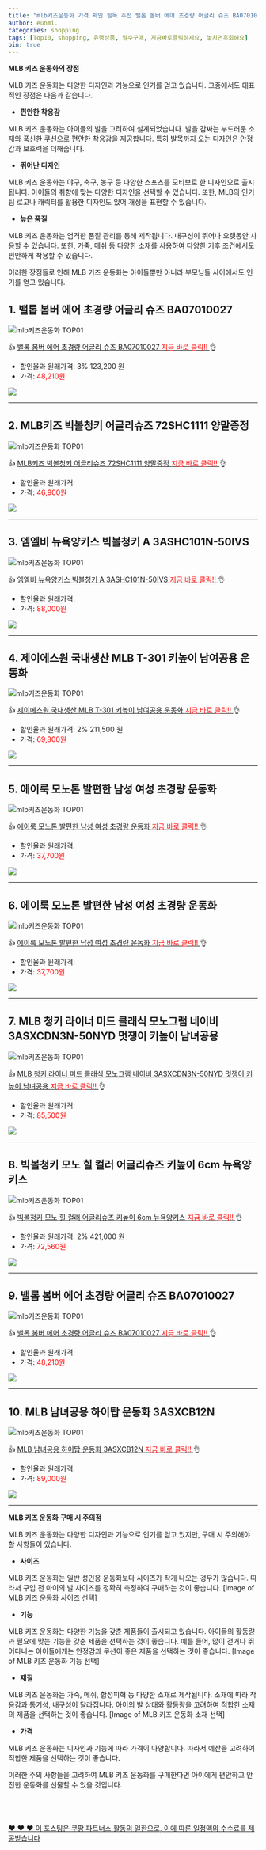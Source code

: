 ```yaml
---
title: "mlb키즈운동화 가격 확인 필독 추천 밸롭 봄버 에어 초경량 어글리 슈즈 BA07010027 비교 장점 구매가이드"
author: eunmi.
categories: shopping
tags: [Top10, shopping, 유행상품, 필수구매, 지금바로클릭하세요, 놓치면후회해요]
pin: true
---
```

**MLB 키즈 운동화의 장점**

MLB 키즈 운동화는 다양한 디자인과 기능으로 인기를 얻고 있습니다. 그중에서도 대표적인 장점은 다음과 같습니다.

* **편안한 착용감**

MLB 키즈 운동화는 아이들의 발을 고려하여 설계되었습니다. 발을 감싸는 부드러운 소재와 푹신한 쿠션으로 편안한 착용감을 제공합니다. 특히 발목까지 오는 디자인은 안정감과 보호력을 더해줍니다.

* **뛰어난 디자인**

MLB 키즈 운동화는 야구, 축구, 농구 등 다양한 스포츠를 모티브로 한 디자인으로 출시됩니다. 아이들의 취향에 맞는 다양한 디자인을 선택할 수 있습니다. 또한, MLB의 인기 팀 로고나 캐릭터를 활용한 디자인도 있어 개성을 표현할 수 있습니다.

* **높은 품질**

MLB 키즈 운동화는 엄격한 품질 관리를 통해 제작됩니다. 내구성이 뛰어나 오랫동안 사용할 수 있습니다. 또한, 가죽, 메쉬 등 다양한 소재를 사용하여 다양한 기후 조건에서도 편안하게 착용할 수 있습니다.

이러한 장점들로 인해 MLB 키즈 운동화는 아이들뿐만 아니라 부모님들 사이에서도 인기를 얻고 있습니다.

   

## 1. 밸롭 봄버 에어 초경량 어글리 슈즈 BA07010027

![mlb키즈운동화 TOP01](https://thumbnail8.coupangcdn.com/thumbnails/remote/230x230ex/image/retail/images/2020/08/21/20/7/a36a5162-4f47-468b-b81a-e1ccdf091de2.jpg)


👍 [밸롭 봄버 에어 초경량 어글리 슈즈 BA07010027 <font color=red> 지금 바로 클릭!! </font> ](https://link.coupang.com/re/AFFSDP?lptag=AF3617701&subid=GithubCoopas&pageKey=1987806335&traceid=V0-153&itemId=3382110572&vendorItemId=71368762848) 👌 


- 할인율과 원래가격: 3%  123,200   원
- 가격: <span style='color:red'>48,210원</span>

[![](/discount_price.png)](https://link.coupang.com/re/AFFSDP?lptag=AF3617701&subid=GithubCoopas&pageKey=1987806335&traceid=V0-153&itemId=3382110572&vendorItemId=71368762848)

---


   

## 2. MLB키즈 빅볼청키 어글리슈즈 72SHC1111 양말증정

![mlb키즈운동화 TOP01](https://thumbnail6.coupangcdn.com/thumbnails/remote/230x230ex/image/vendor_inventory/c4d2/7d9a06444d0f8a052523de75f569036dea7ac8f5b9cf62ad4dd98b0e9d90.jpeg)


👍 [MLB키즈 빅볼청키 어글리슈즈 72SHC1111 양말증정 <font color=red> 지금 바로 클릭!! </font> ](https://link.coupang.com/re/AFFSDP?lptag=AF3617701&subid=GithubCoopas&pageKey=7671681342&traceid=V0-153&itemId=20467339134&vendorItemId=87546835935) 👌 


- 할인율과 원래가격: 
- 가격: <span style='color:red'>46,900원</span>

[![](/discount_price.png)](https://link.coupang.com/re/AFFSDP?lptag=AF3617701&subid=GithubCoopas&pageKey=7671681342&traceid=V0-153&itemId=20467339134&vendorItemId=87546835935)

---


   

## 3. 엠엘비 뉴욕양키스 빅볼청키 A 3ASHC101N-50IVS

![mlb키즈운동화 TOP01](https://thumbnail10.coupangcdn.com/thumbnails/remote/230x230ex/image/vendor_inventory/9917/cd82401846545eb951d47eb1e1bf7059b6b2134bb6d4ab8b8de902ef6c01.png)


👍 [엠엘비 뉴욕양키스 빅볼청키 A 3ASHC101N-50IVS <font color=red> 지금 바로 클릭!! </font> ](https://link.coupang.com/re/AFFSDP?lptag=AF3617701&subid=GithubCoopas&pageKey=6428722566&traceid=V0-153&itemId=13864855283&vendorItemId=86980073429) 👌 


- 할인율과 원래가격: 
- 가격: <span style='color:red'>88,000원</span>

[![](/discount_price.png)](https://link.coupang.com/re/AFFSDP?lptag=AF3617701&subid=GithubCoopas&pageKey=6428722566&traceid=V0-153&itemId=13864855283&vendorItemId=86980073429)

---


   

## 4. 제이에스원 국내생산 MLB T-301 키높이 남여공용 운동화

![mlb키즈운동화 TOP01](https://thumbnail10.coupangcdn.com/thumbnails/remote/230x230ex/image/vendor_inventory/ded4/048dc88f2b8220177981826b71c953f60674a63d08bc63522cd02c37c1e1.jpg)


👍 [제이에스원 국내생산 MLB T-301 키높이 남여공용 운동화 <font color=red> 지금 바로 클릭!! </font> ](https://link.coupang.com/re/AFFSDP?lptag=AF3617701&subid=GithubCoopas&pageKey=7079677020&traceid=V0-153&itemId=17607504064&vendorItemId=84965258651) 👌 


- 할인율과 원래가격: 2%  211,500   원
- 가격: <span style='color:red'>69,800원</span>

[![](/discount_price.png)](https://link.coupang.com/re/AFFSDP?lptag=AF3617701&subid=GithubCoopas&pageKey=7079677020&traceid=V0-153&itemId=17607504064&vendorItemId=84965258651)

---


   

## 5. 에이룩 모노톤 발편한 남성 여성 초경량 운동화

![mlb키즈운동화 TOP01](https://thumbnail6.coupangcdn.com/thumbnails/remote/230x230ex/image/retail/images/7182952298611202-f4368f0f-ee04-4265-9340-f2da70d28be6.jpg)


👍 [에이룩 모노톤 발편한 남성 여성 초경량 운동화 <font color=red> 지금 바로 클릭!! </font> ](https://link.coupang.com/re/AFFSDP?lptag=AF3617701&subid=GithubCoopas&pageKey=6654450152&traceid=V0-153&itemId=15257547371&vendorItemId=82478188132) 👌 


- 할인율과 원래가격: 
- 가격: <span style='color:red'>37,700원</span>

[![](/discount_price.png)](https://link.coupang.com/re/AFFSDP?lptag=AF3617701&subid=GithubCoopas&pageKey=6654450152&traceid=V0-153&itemId=15257547371&vendorItemId=82478188132)

---


   

## 6. 에이룩 모노톤 발편한 남성 여성 초경량 운동화

![mlb키즈운동화 TOP01](https://thumbnail10.coupangcdn.com/thumbnails/remote/230x230ex/image/retail/images/7182764396136080-365d8eda-bb83-447d-b4b4-af7a0aa06b70.jpg)


👍 [에이룩 모노톤 발편한 남성 여성 초경량 운동화 <font color=red> 지금 바로 클릭!! </font> ](https://link.coupang.com/re/AFFSDP?lptag=AF3617701&subid=GithubCoopas&pageKey=6654450152&traceid=V0-153&itemId=15257547392&vendorItemId=82478188256) 👌 


- 할인율과 원래가격: 
- 가격: <span style='color:red'>37,700원</span>

[![](/discount_price.png)](https://link.coupang.com/re/AFFSDP?lptag=AF3617701&subid=GithubCoopas&pageKey=6654450152&traceid=V0-153&itemId=15257547392&vendorItemId=82478188256)

---


   

## 7. MLB 청키 라이너 미드 클래식 모노그램 네이비 3ASXCDN3N-50NYD 멋쟁이 키높이 남녀공용

![mlb키즈운동화 TOP01](https://thumbnail9.coupangcdn.com/thumbnails/remote/230x230ex/image/vendor_inventory/12ac/f26bce7eb044d964eeded50b090d4bb027a2c1027ede40233cefff37c58e.png)


👍 [MLB 청키 라이너 미드 클래식 모노그램 네이비 3ASXCDN3N-50NYD 멋쟁이 키높이 남녀공용 <font color=red> 지금 바로 클릭!! </font> ](https://link.coupang.com/re/AFFSDP?lptag=AF3617701&subid=GithubCoopas&pageKey=7208053318&traceid=V0-153&itemId=19876900323&vendorItemId=86977510014) 👌 


- 할인율과 원래가격: 
- 가격: <span style='color:red'>85,500원</span>

[![](/discount_price.png)](https://link.coupang.com/re/AFFSDP?lptag=AF3617701&subid=GithubCoopas&pageKey=7208053318&traceid=V0-153&itemId=19876900323&vendorItemId=86977510014)

---


   

## 8. 빅볼청키 모노 힐 컬러 어글리슈즈 키높이 6cm 뉴욕양키스

![mlb키즈운동화 TOP01](https://thumbnail6.coupangcdn.com/thumbnails/remote/230x230ex/image/vendor_inventory/943e/cadc21e59c97094e8ca30f1fefcc9a58496c92c6390dfbb4973357300be4.png)


👍 [빅볼청키 모노 힐 컬러 어글리슈즈 키높이 6cm 뉴욕양키스 <font color=red> 지금 바로 클릭!! </font> ](https://link.coupang.com/re/AFFSDP?lptag=AF3617701&subid=GithubCoopas&pageKey=7383360146&traceid=V0-153&itemId=19073130306&vendorItemId=87041688489) 👌 


- 할인율과 원래가격: 2%  421,000   원
- 가격: <span style='color:red'>72,560원</span>

[![](/discount_price.png)](https://link.coupang.com/re/AFFSDP?lptag=AF3617701&subid=GithubCoopas&pageKey=7383360146&traceid=V0-153&itemId=19073130306&vendorItemId=87041688489)

---


   

## 9. 밸롭 봄버 에어 초경량 어글리 슈즈 BA07010027

![mlb키즈운동화 TOP01](https://thumbnail8.coupangcdn.com/thumbnails/remote/230x230ex/image/retail/images/1740803211770172-171bd7e1-105c-4011-ae9a-19fc5e88be68.jpg)


👍 [밸롭 봄버 에어 초경량 어글리 슈즈 BA07010027 <font color=red> 지금 바로 클릭!! </font> ](https://link.coupang.com/re/AFFSDP?lptag=AF3617701&subid=GithubCoopas&pageKey=1987806335&traceid=V0-153&itemId=3382110567&vendorItemId=71368762823) 👌 


- 할인율과 원래가격: 
- 가격: <span style='color:red'>48,210원</span>

[![](/discount_price.png)](https://link.coupang.com/re/AFFSDP?lptag=AF3617701&subid=GithubCoopas&pageKey=1987806335&traceid=V0-153&itemId=3382110567&vendorItemId=71368762823)

---


   

## 10. MLB 남녀공용 하이탑 운동화 3ASXCB12N

![mlb키즈운동화 TOP01](https://thumbnail6.coupangcdn.com/thumbnails/remote/230x230ex/image/vendor_inventory/04d5/c5be8ad00ef3f9c7519625c09160ab1ce1999685295589b873d86ebf20ab.png)


👍 [MLB 남녀공용 하이탑 운동화 3ASXCB12N <font color=red> 지금 바로 클릭!! </font> ](https://link.coupang.com/re/AFFSDP?lptag=AF3617701&subid=GithubCoopas&pageKey=7552357515&traceid=V0-153&itemId=19878752180&vendorItemId=86979332374) 👌 


- 할인율과 원래가격: 
- 가격: <span style='color:red'>89,000원</span>

[![](/discount_price.png)](https://link.coupang.com/re/AFFSDP?lptag=AF3617701&subid=GithubCoopas&pageKey=7552357515&traceid=V0-153&itemId=19878752180&vendorItemId=86979332374)

---
**MLB 키즈 운동화 구매 시 주의점**

MLB 키즈 운동화는 다양한 디자인과 기능으로 인기를 얻고 있지만, 구매 시 주의해야 할 사항들이 있습니다.

* **사이즈**

MLB 키즈 운동화는 일반 성인용 운동화보다 사이즈가 작게 나오는 경우가 많습니다. 따라서 구입 전 아이의 발 사이즈를 정확히 측정하여 구매하는 것이 좋습니다.
[Image of MLB 키즈 운동화 사이즈 선택]

* **기능**

MLB 키즈 운동화는 다양한 기능을 갖춘 제품들이 출시되고 있습니다. 아이들의 활동량과 필요에 맞는 기능을 갖춘 제품을 선택하는 것이 좋습니다. 예를 들어, 많이 걷거나 뛰어다니는 아이들에게는 안정감과 쿠션이 좋은 제품을 선택하는 것이 좋습니다.
[Image of MLB 키즈 운동화 기능 선택]

* **재질**

MLB 키즈 운동화는 가죽, 메쉬, 합성피혁 등 다양한 소재로 제작됩니다. 소재에 따라 착용감과 통기성, 내구성이 달라집니다. 아이의 발 상태와 활동량을 고려하여 적합한 소재의 제품을 선택하는 것이 좋습니다.
[Image of MLB 키즈 운동화 소재 선택]

* **가격**

MLB 키즈 운동화는 디자인과 기능에 따라 가격이 다양합니다. 따라서 예산을 고려하여 적합한 제품을 선택하는 것이 좋습니다.

이러한 주의 사항들을 고려하여 MLB 키즈 운동화를 구매한다면 아이에게 편안하고 안전한 운동화를 선물할 수 있을 것입니다.<br><br><br><br><br> [ ❤ ❤ ❤ 이 포스팅은 쿠팡 파트너스 활동의 일환으로, 이에 따른 일정액의 수수료를 제공받습니다](https://link.coupang.com/a/bcEFyh)